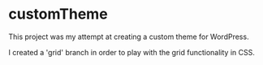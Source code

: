 # customTheme
This project was my attempt at creating a custom theme for WordPress.

I created a 'grid' branch in order to play with the grid functionality in CSS.
